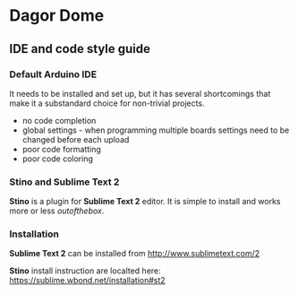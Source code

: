 Dagor Dome
==========


IDE and code style guide
------------------------


### Default Arduino IDE ##############

It needs to be installed and set up, but it has several shortcomings that make it a substandard choice for non-trivial projects.

 * no code completion
 * global settings - when programming multiple boards settings need to be changed before each upload
 * poor code formatting
 * poor code coloring

 
### Stino and Sublime Text 2 #########

**Stino** is a plugin for **Sublime Text 2** editor. It is simple to install and works more or less *outofthebox*.


### Installation #####################

**Sublime Text 2** can be installed from http://www.sublimetext.com/2

**Stino** install instruction are localted here: https://sublime.wbond.net/installation#st2

